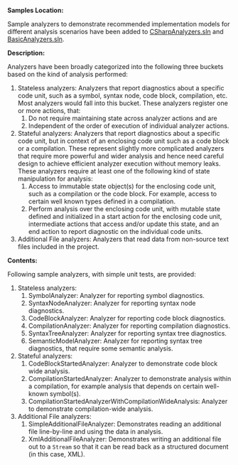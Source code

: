 **Samples Location:**

Sample analyzers to demonstrate recommended implementation models for different analysis scenarios have been added to [CSharpAnalyzers.sln](..//..//src//Samples//CSharp//Analyzers//CSharpAnalyzers.sln) and [BasicAnalyzers.sln](..//..//src//Samples//VisualBasic//Analyzers//BasicAnalyzers.sln).

**Description:**

Analyzers have been broadly categorized into the following three buckets based on the kind of analysis performed:
  1. Stateless analyzers: Analyzers that report diagnostics about a specific code unit, such as a symbol, syntax node, code block, compilation, etc. Most analyzers would fall into this bucket.
     These analyzers register one or more actions, that:
     1. Do not require maintaining state across analyzer actions and are
     2. Independent of the order of execution of individual analyzer actions.
  2. Stateful analyzers: Analyzers that report diagnostics about a specific code unit, but in context of an enclosing code unit such as a code block or a compilation. These represent slightly more complicated analyzers that require more powerful and wider analysis and hence need careful design to achieve efficient analyzer execution without memory leaks.
     These analyzers require at least one of the following kind of state manipulation for analysis:
     1. Access to immutable state object(s) for the enclosing code unit, such as a compilation or the code block. For example, access to certain well known types defined in a compilation.
     2. Perform analysis over the enclosing code unit, with mutable state defined and initialized in a start action for the enclosing code unit, intermediate actions that access and/or update this state, and an end action to report diagnostic on the individual code units.
  3. Additional File analyzers: Analyzers that read data from non-source text files included in the project.
		
**Contents:**
	
Following sample analyzers, with simple unit tests, are provided:
  1. Stateless analyzers:
     1. SymbolAnalyzer: Analyzer for reporting symbol diagnostics.
     2. SyntaxNodeAnalyzer: Analyzer for reporting syntax node diagnostics.
     3. CodeBlockAnalyzer: Analyzer for reporting code block diagnostics.
     4. CompilationAnalyzer: Analyzer for reporting compilation diagnostics.
     5. SyntaxTreeAnalyzer: Analyzer for reporting syntax tree diagnostics.
     6. SemanticModelAnalyzer: Analyzer for reporting syntax tree diagnostics, that require some semantic analysis.
  2. Stateful analyzers:
     1. CodeBlockStartedAnalyzer: Analyzer to demonstrate code block wide analysis.
     2. CompilationStartedAnalyzer: Analyzer to demonstrate analysis within a compilation, for example analysis that depends on certain well-known symbol(s).
     3. CompilationStartedAnalyzerWithCompilationWideAnalysis: Analyzer to demonstrate compilation-wide analysis.
  3. Additional File analyzers:
     1. SimpleAdditionalFileAnalyzer: Demonstrates reading an additional file line-by-line and using the data in analysis.
     2. XmlAdditionalFileAnalyzer: Demonstrates writing an additional file out to a `Stream` so that it can be read back as a structured document (in this case, XML).

